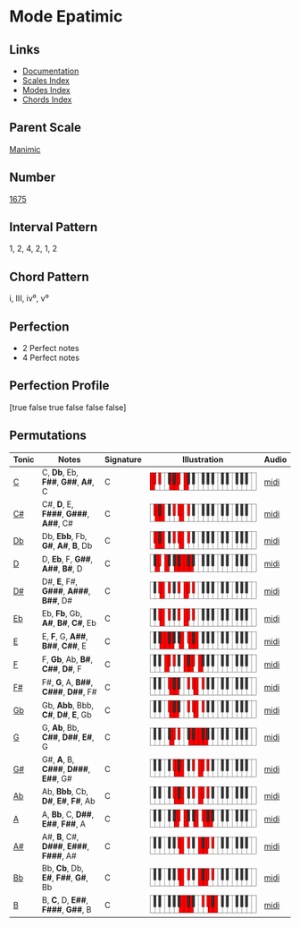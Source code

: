 # Mode Epatimic

## Links

- [Documentation](index.md)
- [Scales Index](Scales.md)
- [Modes Index](Modes.md)
- [Chords Index](Chords.md)

## Parent Scale

[Manimic](ScaleManimic.md)

## Number

[1675](https://ianring.com/musictheory/scales/1675)

## Interval Pattern

1, 2, 4, 2, 1, 2

## Chord Pattern

i, III, iv⁰, v⁰

## Perfection

- 2 Perfect notes
- 4 Perfect notes

## Perfection Profile

[true false true false false false]

## Permutations

| Tonic | Notes | Signature | Illustration | Audio |
|-------|-------|-----------|--------------|-------|
| [C](ModeCNaturalEpatimic.md) | C, **Db**, Eb, **F##**, **G##**, **A#**, C | C | ![CNaturalEpatimic](ModeCNaturalEpatimic.png) | [midi](https://github.com/edipermadi/music/blob/main/docs/ModeCNaturalEpatimic.mid?raw=true) |
| [C#](ModeCSharpEpatimic.md) | C#, **D**, E, **F###**, **G###**, **A##**, C# | C | ![CSharpEpatimic](ModeCSharpEpatimic.png) | [midi](https://github.com/edipermadi/music/blob/main/docs/ModeCSharpEpatimic.mid?raw=true) |
| [Db](ModeDFlatEpatimic.md) | Db, **Ebb**, Fb, **G#**, **A#**, **B**, Db | C | ![DFlatEpatimic](ModeDFlatEpatimic.png) | [midi](https://github.com/edipermadi/music/blob/main/docs/ModeDFlatEpatimic.mid?raw=true) |
| [D](ModeDNaturalEpatimic.md) | D, **Eb**, F, **G##**, **A##**, **B#**, D | C | ![DNaturalEpatimic](ModeDNaturalEpatimic.png) | [midi](https://github.com/edipermadi/music/blob/main/docs/ModeDNaturalEpatimic.mid?raw=true) |
| [D#](ModeDSharpEpatimic.md) | D#, **E**, F#, **G###**, **A###**, **B##**, D# | C | ![DSharpEpatimic](ModeDSharpEpatimic.png) | [midi](https://github.com/edipermadi/music/blob/main/docs/ModeDSharpEpatimic.mid?raw=true) |
| [Eb](ModeEFlatEpatimic.md) | Eb, **Fb**, Gb, **A#**, **B#**, **C#**, Eb | C | ![EFlatEpatimic](ModeEFlatEpatimic.png) | [midi](https://github.com/edipermadi/music/blob/main/docs/ModeEFlatEpatimic.mid?raw=true) |
| [E](ModeENaturalEpatimic.md) | E, **F**, G, **A##**, **B##**, **C##**, E | C | ![ENaturalEpatimic](ModeENaturalEpatimic.png) | [midi](https://github.com/edipermadi/music/blob/main/docs/ModeENaturalEpatimic.mid?raw=true) |
| [F](ModeFNaturalEpatimic.md) | F, **Gb**, Ab, **B#**, **C##**, **D#**, F | C | ![FNaturalEpatimic](ModeFNaturalEpatimic.png) | [midi](https://github.com/edipermadi/music/blob/main/docs/ModeFNaturalEpatimic.mid?raw=true) |
| [F#](ModeFSharpEpatimic.md) | F#, **G**, A, **B##**, **C###**, **D##**, F# | C | ![FSharpEpatimic](ModeFSharpEpatimic.png) | [midi](https://github.com/edipermadi/music/blob/main/docs/ModeFSharpEpatimic.mid?raw=true) |
| [Gb](ModeGFlatEpatimic.md) | Gb, **Abb**, Bbb, **C#**, **D#**, **E**, Gb | C | ![GFlatEpatimic](ModeGFlatEpatimic.png) | [midi](https://github.com/edipermadi/music/blob/main/docs/ModeGFlatEpatimic.mid?raw=true) |
| [G](ModeGNaturalEpatimic.md) | G, **Ab**, Bb, **C##**, **D##**, **E#**, G | C | ![GNaturalEpatimic](ModeGNaturalEpatimic.png) | [midi](https://github.com/edipermadi/music/blob/main/docs/ModeGNaturalEpatimic.mid?raw=true) |
| [G#](ModeGSharpEpatimic.md) | G#, **A**, B, **C###**, **D###**, **E##**, G# | C | ![GSharpEpatimic](ModeGSharpEpatimic.png) | [midi](https://github.com/edipermadi/music/blob/main/docs/ModeGSharpEpatimic.mid?raw=true) |
| [Ab](ModeAFlatEpatimic.md) | Ab, **Bbb**, Cb, **D#**, **E#**, **F#**, Ab | C | ![AFlatEpatimic](ModeAFlatEpatimic.png) | [midi](https://github.com/edipermadi/music/blob/main/docs/ModeAFlatEpatimic.mid?raw=true) |
| [A](ModeANaturalEpatimic.md) | A, **Bb**, C, **D##**, **E##**, **F##**, A | C | ![ANaturalEpatimic](ModeANaturalEpatimic.png) | [midi](https://github.com/edipermadi/music/blob/main/docs/ModeANaturalEpatimic.mid?raw=true) |
| [A#](ModeASharpEpatimic.md) | A#, **B**, C#, **D###**, **E###**, **F###**, A# | C | ![ASharpEpatimic](ModeASharpEpatimic.png) | [midi](https://github.com/edipermadi/music/blob/main/docs/ModeASharpEpatimic.mid?raw=true) |
| [Bb](ModeBFlatEpatimic.md) | Bb, **Cb**, Db, **E#**, **F##**, **G#**, Bb | C | ![BFlatEpatimic](ModeBFlatEpatimic.png) | [midi](https://github.com/edipermadi/music/blob/main/docs/ModeBFlatEpatimic.mid?raw=true) |
| [B](ModeBNaturalEpatimic.md) | B, **C**, D, **E##**, **F###**, **G##**, B | C | ![BNaturalEpatimic](ModeBNaturalEpatimic.png) | [midi](https://github.com/edipermadi/music/blob/main/docs/ModeBNaturalEpatimic.mid?raw=true) |
